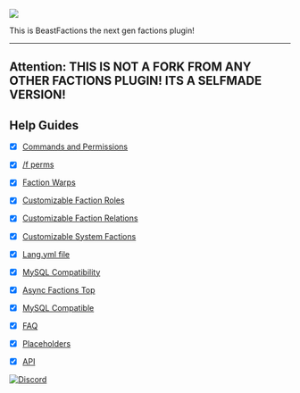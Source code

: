 ![](https://i.imgur.com/ORpmrMF.png)

This is BeastFactions the next gen factions plugin!

***

## Attention: THIS IS NOT A FORK FROM ANY OTHER FACTIONS PLUGIN! ITS A SELFMADE VERSION!

## Help Guides
- [x] [Commands and Permissions](https://github.com/daniel097541/BeastFactionsWiki/wiki/Commands-and-Permissions)
- [x] [/f perms](https://github.com/daniel097541/BeastFactionsWiki/wiki/Faction-permissions)
- [x] [Faction Warps](https://github.com/daniel097541/BeastFactionsWiki/wiki/Faction-warps)
- [x] [Customizable Faction Roles](https://github.com/daniel097541/BeastFactionsWiki/wiki/Customizable-roles)
- [x] [Customizable Faction Relations](https://github.com/daniel097541/BeastFactionsWiki/wiki/Factions-Relations)
- [x] [Customizable System Factions](https://github.com/daniel097541/BeastFactionsWiki/wiki/System-Factions)
- [x] [Lang.yml file](https://github.com/daniel097541/BeastFactionsWiki/wiki/Lang.yml)
- [x] [MySQL Compatibility](https://github.com/drtshock/Factions/wiki/Faction-Warps)
- [x] [Async Factions Top](https://github.com/drtshock/Factions/wiki/Faction-Warps)
- [x] [MySQL Compatible](https://github.com/drtshock/Factions/wiki/Faction-Warps)
- [x] [FAQ](https://github.com/drtshock/Factions/wiki/FAQ)
- [x] [Placeholders](https://github.com/daniel097541/BeastFactionsWiki/wiki/Placeholders)
- [x] [API](https://github.com/drtshock/Factions/wiki/Developer-Help)


[![Discord](https://imgur.com/MFRRBn4.png)](https://discord.gg/szs3jDe)
